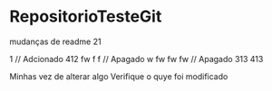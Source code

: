 # RepositorioTesteGit
mudanças de readme
21

1
// Adcionado
412
fw
f
f
// Apagado
w
fw
fw
fw
// Apagado
313
413

Minhas vez de alterar algo
Verifique o quye foi modificado